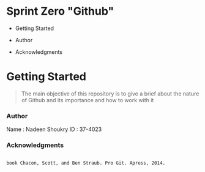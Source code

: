 # Sprint Zero "Github"
 
- Getting Started 
  
- Author 
  
- Acknowledgments


# Getting Started 

> The main objective of this repository 
> is to give a brief about the nature of 
> Github and its importance and how to work with it 

### Author
Name : Nadeen Shoukry
ID : 37-4023


### Acknowledgments

```sh

book Chacon, Scott, and Ben Straub. Pro Git. Apress, 2014.

```
